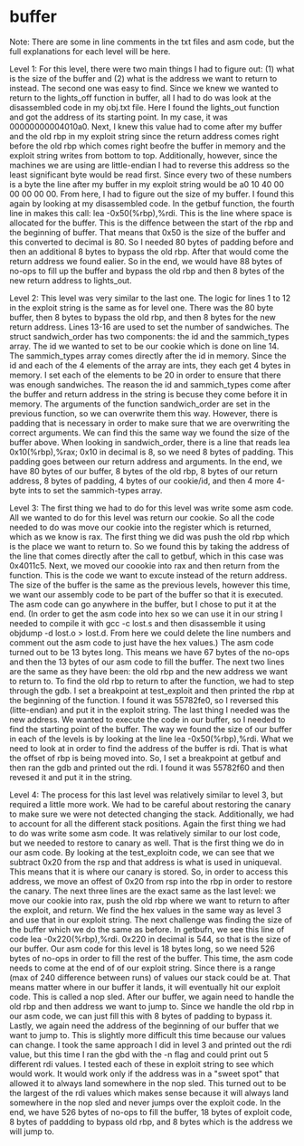 # buffer

Note: There are some in line comments in the txt files and asm code, but the full 
explanations for each level will be here. 

Level 1: For this level, there were two main things I had to figure out: (1) what is the size of the buffer and (2) what is the address we want to return to instead. The second one was easy to find. Since we knew we wanted to return to the lights_off function in buffer, all I had to do was look at the disassembled code in my obj.txt file. Here I found the lights_out function and got the address of its starting point. In my case, it was 00000000004010a0. Next, I knew this value had to come after my buffer and the old rbp in my exploit string since the return address comes right before the old rbp which comes right beofre the buffer in memory and the exploit string writes from bottom to top. Additionally, however, since the machines we are using are little-endian I had to reverse this address so the least significant byte would be read first. Since every two of these numbers is a byte the line after my buffer in my exploit string would be a0 10 40 00 00 00 00 00. From here, I had to figure out the size of my buffer. I found this again by looking at my disassembled code. In the getbuf function, the fourth line in makes this call: lea    -0x50(%rbp),%rdi. This is the line where space is allocated for the buffer. This is the diffence between the start of the rbp and the beginning of buffer. That means that 0x50 is the size of the buffer and this converted to decimal is 80. So I needed 80 bytes of padding before and then an additional 8 bytes to bypass the old rbp. After that would come the return address we found ealier. So in the end, we would have 88 bytes of no-ops to fill up the buffer and bypass the old rbp and then 8 bytes of the new return address to lights_out. 

Level 2: This level was very similar to the last one. The logic for lines 1 to 12 in the exploit string is the same as for level one. There was the 80 byte buffer, then 8 bytes to bypass the old rbp, and then 8 bytes for the new return address. Lines 13-16 are used to set the number of sandwiches. The struct sandwich_order has two components: the id and the sammich_types array. The id we wanted to set to be our cookie which is done on line 14. The sammich_types array comes directly after the id in memory. Since the id and each of the 4 elements of the array are ints, they each get 4 bytes in memory. I set each of the elements to be 20 in order to ensure that there was enough sandwiches. The reason the id and sammich_types come after the buffer and return address in the string is becuse they come before it in memory. The arguments of the function sandwich_order are set in the previous function, so we can overwrite them this way. However, there is padding that is necessary in order to make sure that we are overwriting the correct arguments. We can find this the same way we found the size of the buffer above. When looking in sandwich_order, there is a line  that reads lea    0x10(%rbp),%rax; 0x10 in decimal is 8, so we need 8 bytes of padding. This padding goes between our return address and arguments. In the end, we have 80 bytes of our buffer, 8 bytes of the old rbp, 8 bytes of our return address, 8 bytes of padding, 4 bytes of our cookie/id, and then 4 more 4-byte ints to set the sammich-types array. 

Level 3: The first thing we had to do for this level was write some asm code. All we wanted to do for this level was return our cookie. So all the code needed to do was move our cookie into the register which is returned, which as we know is rax. The first thing we did was push the old rbp which is the place we want to return to. So we found this by taking the address of the line that comes directly after the call to getbuf, which in this case was 0x4011c5. Next, we moved our coookie into rax and then return from the function. This is the code we want to excute instead of the return address. The size of the buffer is the same as the previous levels, however this time, we want our assembly code to be part of the buffer so that it is executed. The asm code can go anywhere in the buffer, but I chose to put it at the end. (In order to get the asm code into hex so we can use it in our string I needed to compile it with gcc -c lost.s and then disassemble it using objdump -d lost.o > lost.d. From here we could delete the line numbers and comment out the asm code to just have the hex values.) The asm code turned out to be 13 bytes long. This means we have 67 bytes of the no-ops and then the 13 bytes of our asm code to fill the buffer. The next two lines are the same as they have been: the old rbp and the new address we want to return to. To find the old rbp to return to after the function, we had to step through the gdb. I set a breakpoint at test_exploit and then printed the rbp at the beginning of the function. I found it was 55782fe0, so I reversed this (litte-endian) and put it in the exploit string. The last thing I needed was the new address. We wanted to execute the code in our buffer, so I needed to find the starting point of the buffer. The way we found the size of our buffer in each of the levels is by looking at the line lea    -0x50(%rbp),%rdi. What we need to look at in order to find the address of the buffer is rdi. That is what the offset of rbp is being moved into. So, I set a breakpoint at getbuf and then ran the gdb and printed out the rdi. I found it was 55782f60 and then revesed it and put it in the string.

Level 4: The process for this last level was relatively similar to level 3, but required a little more work. We had to be careful about restoring the canary to make sure we were not detected changing the stack. Additionally, we had to account for all the different stack positions. Again the first thing we had to do was write some asm code. It was relatively similar to our lost code, but we needed to restore to canary as well. That is the first thing we do in our asm code. By looking at the test_exploitn code, we can see that we subtract 0x20 from the rsp and that address is what is used in uniqueval. This means that it is where our canary is stored. So, in order to access this address, we move an offest of 0x20 from rsp into the rbp in order to restore the canary. The next three lines are the exact same as the last level: we move our cookie into rax, push the old rbp where we want to return to after the exploit, and return. We find the hex values in the same way as level 3 and use that in our exploit string. The next challenge was finding the size of the buffer which we do the same as before. In getbufn, we see this line of code lea    -0x220(%rbp),%rdi. 0x220 in decimal is 544, so that is the size of our buffer. Our asm code for this level is 18 bytes long, so we need 526 bytes of no-ops in order to fill the rest of the buffer. This time, the asm code needs to come at the end of of our exploit string. Since there is a range (max of 240 difference between runs) of values our stack could be at. That means matter where in our buffer it lands, it will eventually hit our exploit code. This is called a nop sled. After our buffer, we again need to handle the old rbp and then address we want to jump to. Since we handle the old rbp in our asm code, we can just fill this with 8 bytes of padding to bypass it. Lastly, we again need the address of the beginning of our buffer that we want to jump to. This is slightly more difficult this time because our values can change. I took the same approach I did in level 3 and printed out the rdi value, but this time I ran the gbd with the -n flag and could print out 5 different rdi values. I tested each of these in exploit string to see which would work. It would work only if the address was in a "sweet spot" that allowed it to always land somewhere in the nop sled. This turned out to be the largest of the rdi values which makes sense because it will always land somewhere in the nop sled and never jumps over the exploit code. In the end, we have 526 bytes of no-ops to fill the buffer, 18 bytes of exploit code, 8 bytes of paddding to bypass old rbp, and 8 bytes which is the address we will jump to. 
